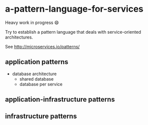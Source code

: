 # a-pattern-language-for-services
Heavy work in progress :smile:

Try to establish a pattern language that deals with service-oriented architectures.

See http://microservices.io/patterns/

## application patterns

* database architecture
  * shared database
  * database per service

## application-infrastructure patterns

## infrastructure patterns
